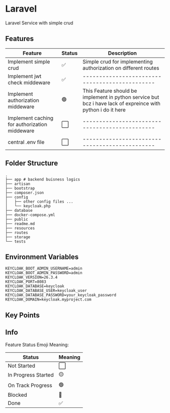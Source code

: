 # Laravel

Laravel Service with simple crud

## Features

| Feature                                       | Status | Description                                                                                                  |
| --------------------------------------------- | ------ | ------------------------------------------------------------------------------------------------------------ |
| Implement simple crud                         | ✅      | Simple crud for implementing authorization on different routes                                               |
| Implement jwt check middeware                 | ✅      | ----------------------------------------------                                                               |
| Implement authorization middeware             | 🟢      | This Feature should be implement in python service but bcz i have lack of expreince with python i do it here |
| Implement caching for authorization middeware | ⬜      | ----------------------------------------------                                                               |
| central .env file                             | ⬜      | ----------------------------------------------                                                               |

## Folder Structure

```tree
.
├── app # backend buisness logics
├── artisan
├── bootstrap
├── composer.json
├── config
│   ├── other config files ...
│   └── keycloak.php
├── database
├── docker-compose.yml
├── public
├── readme.md
├── resources
├── routes
├── storage
└── tests
```

## Environment Variables

```env
KEYCLOAK_BOOT_ADMIN_USERNAME=admin
KEYCLOAK_BOOT_ADMIN_PASSWORD=admin
KEYCLOAK_VERSION=26.3.4
KEYCLOAK_PORT=8083
KEYCLOAK_DATABASE=keycloak
KEYCLOAK_DATABASE_USER=keycloak_user
KEYCLOAK_DATABASE_PASSWORD=your_keycloak_password
KEYCLOAK_DOMAIN=keycloak.myproject.com
```

## Key Points

## Info

Feature Status Emoji Meaning:

| Status              | Meaning |
| ------------------- | ------- |
| Not Started         | ⬜       |
| In Progress Started | 🟡       |
| On Track Progress   | 🟢       |
| Blocked             | 🔴       |
| Done                | ✅       |
